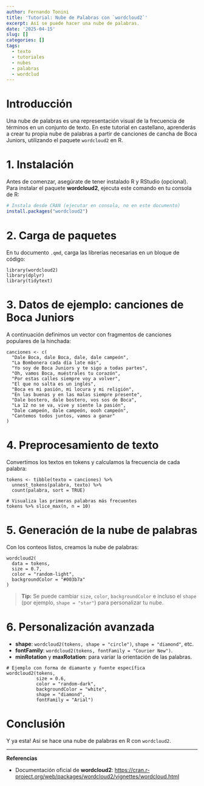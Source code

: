 ```yaml
---
author: Fernando Tonini
title: 'Tutorial: Nube de Palabras con `wordcloud2`'
excerpt: Así se puede hacer una nube de palabras.
date: '2025-04-15'
slug: []
categories: []
tags:
  - texto
  - tutoriales
  - nubes
  - palabras
  - wordclud
---
```


# Introducción

Una nube de palabras es una representación visual de la frecuencia de términos en un conjunto de texto. En este tutorial en castellano, aprenderás a crear tu propia nube de palabras a partir de canciones de cancha de Boca Juniors, utilizando el paquete `wordcloud2` en R.

# 1. Instalación

Antes de comenzar, asegúrate de tener instalado R y RStudio (opcional). Para instalar el paquete **wordcloud2**, ejecuta este comando en tu consola de R:

```r
# Instala desde CRAN (ejecutar en consola, no en este documento)
install.packages("wordcloud2")
```

# 2. Carga de paquetes

En tu documento `.qmd`, carga las librerías necesarias en un bloque de código:

```{r}
library(wordcloud2)
library(dplyr)
library(tidytext)
```

# 3. Datos de ejemplo: canciones de Boca Juniors

A continuación definimos un vector con fragmentos de canciones populares de la hinchada:

```{r}
canciones <- c(
  "Dale Boca, dale Boca, dale, dale campeón",
  "La Bombonera cada día late más",
  "Yo soy de Boca Juniors y te sigo a todas partes",
  "Oh, vamos Boca, muéstrales tu corazón",
  "Por estas calles siempre voy a volver",
  "El que no salta es un inglés",
  "Boca es mi pasión, mi locura y mi religión",
  "En las buenas y en las malas siempre presente",
  "Dale bostero, dale bostero, vos sos de Boca",
  "La 12 no se va, vive y siente la pasión",
  "Dale campeón, dale campeón, oooh campeón",
  "Cantemos todos juntos, vamos a ganar"
)
```

# 4. Preprocesamiento de texto

Convertimos los textos en tokens y calculamos la frecuencia de cada palabra:

```{r}
tokens <- tibble(texto = canciones) %>%
  unnest_tokens(palabra, texto) %>%
  count(palabra, sort = TRUE)

# Visualiza las primeras palabras más frecuentes
tokens %>% slice_max(n, n = 10)
```

# 5. Generación de la nube de palabras

Con los conteos listos, creamos la nube de palabras:

```{r}
wordcloud2(
  data = tokens,
  size = 0.7,
  color = "random-light",
  backgroundColor = "#003b7a"
)
```

> **Tip:** Se puede cambiar `size`, `color`, `backgroundColor` e incluso el `shape` (por ejemplo, `shape = "star"`) para personalizar tu nube.

# 6. Personalización avanzada

- **shape**: `wordcloud2(tokens, shape = "circle")`, `shape = "diamond"`, etc.
- **fontFamily**: `wordcloud2(tokens, fontFamily = "Courier New")`.
- **minRotation** y **maxRotation**: para variar la orientación de las palabras.

```{r}
# Ejemplo con forma de diamante y fuente específica
wordcloud2(tokens,
           size = 0.6,
           color = "random-dark",
           backgroundColor = "white",
           shape = "diamond",
           fontFamily = "Arial")
```

# Conclusión

Y ya esta! Así se hace una nube de palabras en R con `wordcloud2`.

---
**Referencias**

- Documentación oficial de **wordcloud2**: <https://cran.r-project.org/web/packages/wordcloud2/vignettes/wordcloud.html>
